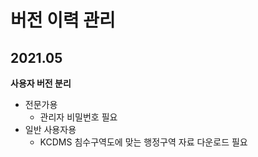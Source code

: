 # 버전 이력 관리 
## 2021.05
<b>사용자 버전 분리</b>
* 전문가용
  - 관리자 비밀번호 필요
* 일반 사용자용
  - KCDMS 침수구역도에 맞는 행정구역 자료 다운로드 필요
